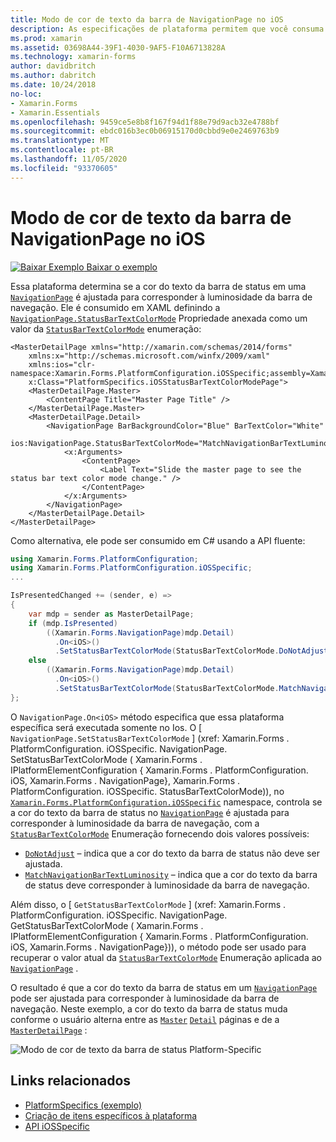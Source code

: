 ```yaml
---
title: Modo de cor de texto da barra de NavigationPage no iOS
description: As especificações de plataforma permitem que você consuma a funcionalidade que só está disponível em uma plataforma específica, sem implementar renderizadores ou efeitos personalizados. Este artigo explica como consumir a plataforma específica do iOS que controla se a cor do texto da barra de status em uma NavigationPage corresponde à luminosidade da barra de navegação.
ms.prod: xamarin
ms.assetid: 03698A44-39F1-4030-9AF5-F10A6713828A
ms.technology: xamarin-forms
author: davidbritch
ms.author: dabritch
ms.date: 10/24/2018
no-loc:
- Xamarin.Forms
- Xamarin.Essentials
ms.openlocfilehash: 9459ce5e8b8f167f94d1f88e79d9acb32e4788bf
ms.sourcegitcommit: ebdc016b3ec0b06915170d0cbbd9e0e2469763b9
ms.translationtype: MT
ms.contentlocale: pt-BR
ms.lasthandoff: 11/05/2020
ms.locfileid: "93370605"
---
```

# <a name="navigationpage-bar-text-color-mode-on-ios"></a>Modo de cor de texto da barra de NavigationPage no iOS

[![Baixar Exemplo](~/media/shared/download.png) Baixar o exemplo](/samples/xamarin/xamarin-forms-samples/userinterface-platformspecifics)

Essa plataforma determina se a cor do texto da barra de status em uma [`NavigationPage`](xref:Xamarin.Forms.NavigationPage) é ajustada para corresponder à luminosidade da barra de navegação. Ele é consumido em XAML definindo a [`NavigationPage.StatusBarTextColorMode`](xref:Xamarin.Forms.PlatformConfiguration.iOSSpecific.NavigationPage.StatusBarTextColorModeProperty) Propriedade anexada como um valor da [`StatusBarTextColorMode`](xref:Xamarin.Forms.PlatformConfiguration.iOSSpecific.StatusBarTextColorMode) enumeração:

```xaml
<MasterDetailPage xmlns="http://xamarin.com/schemas/2014/forms"
    xmlns:x="http://schemas.microsoft.com/winfx/2009/xaml"
    xmlns:ios="clr-namespace:Xamarin.Forms.PlatformConfiguration.iOSSpecific;assembly=Xamarin.Forms.Core"
    x:Class="PlatformSpecifics.iOSStatusBarTextColorModePage">
    <MasterDetailPage.Master>
        <ContentPage Title="Master Page Title" />
    </MasterDetailPage.Master>
    <MasterDetailPage.Detail>
        <NavigationPage BarBackgroundColor="Blue" BarTextColor="White"
                        ios:NavigationPage.StatusBarTextColorMode="MatchNavigationBarTextLuminosity">
            <x:Arguments>
                <ContentPage>
                    <Label Text="Slide the master page to see the status bar text color mode change." />
                </ContentPage>
            </x:Arguments>
        </NavigationPage>
    </MasterDetailPage.Detail>
</MasterDetailPage>

```

Como alternativa, ele pode ser consumido em C# usando a API fluente:

```csharp
using Xamarin.Forms.PlatformConfiguration;
using Xamarin.Forms.PlatformConfiguration.iOSSpecific;
...

IsPresentedChanged += (sender, e) =>
{
    var mdp = sender as MasterDetailPage;
    if (mdp.IsPresented)
        ((Xamarin.Forms.NavigationPage)mdp.Detail)
          .On<iOS>()
          .SetStatusBarTextColorMode(StatusBarTextColorMode.DoNotAdjust);
    else
        ((Xamarin.Forms.NavigationPage)mdp.Detail)
          .On<iOS>()
          .SetStatusBarTextColorMode(StatusBarTextColorMode.MatchNavigationBarTextLuminosity);
};
```

O `NavigationPage.On<iOS>` método especifica que essa plataforma específica será executada somente no Ios. O [ `NavigationPage.SetStatusBarTextColorMode` ] (xref: Xamarin.Forms . PlatformConfiguration. iOSSpecific. NavigationPage. SetStatusBarTextColorMode ( Xamarin.Forms . IPlatformElementConfiguration { Xamarin.Forms . PlatformConfiguration. iOS, Xamarin.Forms . NavigationPage}, Xamarin.Forms . PlatformConfiguration. iOSSpecific. StatusBarTextColorMode)), no [`Xamarin.Forms.PlatformConfiguration.iOSSpecific`](xref:Xamarin.Forms.PlatformConfiguration.iOSSpecific) namespace, controla se a cor do texto da barra de status no [`NavigationPage`](xref:Xamarin.Forms.NavigationPage) é ajustada para corresponder à luminosidade da barra de navegação, com a [`StatusBarTextColorMode`](xref:Xamarin.Forms.PlatformConfiguration.iOSSpecific.StatusBarTextColorMode) Enumeração fornecendo dois valores possíveis:

- [`DoNotAdjust`](xref:Xamarin.Forms.PlatformConfiguration.iOSSpecific.StatusBarTextColorMode.DoNotAdjust) – indica que a cor do texto da barra de status não deve ser ajustada.
- [`MatchNavigationBarTextLuminosity`](xref:Xamarin.Forms.PlatformConfiguration.iOSSpecific.StatusBarTextColorMode.MatchNavigationBarTextLuminosity) – indica que a cor do texto da barra de status deve corresponder à luminosidade da barra de navegação.

Além disso, o [ `GetStatusBarTextColorMode` ] (xref: Xamarin.Forms . PlatformConfiguration. iOSSpecific. NavigationPage. GetStatusBarTextColorMode ( Xamarin.Forms . IPlatformElementConfiguration { Xamarin.Forms . PlatformConfiguration. iOS, Xamarin.Forms . NavigationPage})), o método pode ser usado para recuperar o valor atual da [`StatusBarTextColorMode`](xref:Xamarin.Forms.PlatformConfiguration.iOSSpecific.StatusBarTextColorMode) Enumeração aplicada ao [`NavigationPage`](xref:Xamarin.Forms.NavigationPage) .

O resultado é que a cor do texto da barra de status em um [`NavigationPage`](xref:Xamarin.Forms.NavigationPage) pode ser ajustada para corresponder à luminosidade da barra de navegação. Neste exemplo, a cor do texto da barra de status muda conforme o usuário alterna entre as [`Master`](xref:Xamarin.Forms.MasterDetailPage.Master) [`Detail`](xref:Xamarin.Forms.MasterDetailPage.Detail) páginas e de a [`MasterDetailPage`](xref:Xamarin.Forms.MasterDetailPage) :

![Modo de cor de texto da barra de status Platform-Specific](status-bar-text-color-images/status-bar-text-color-mode.png)

## <a name="related-links"></a>Links relacionados

- [PlatformSpecifics (exemplo)](/samples/xamarin/xamarin-forms-samples/userinterface-platformspecifics)
- [Criação de itens específicos à plataforma](~/xamarin-forms/platform/platform-specifics/index.md#creating-platform-specifics)
- [API iOSSpecific](xref:Xamarin.Forms.PlatformConfiguration.iOSSpecific)